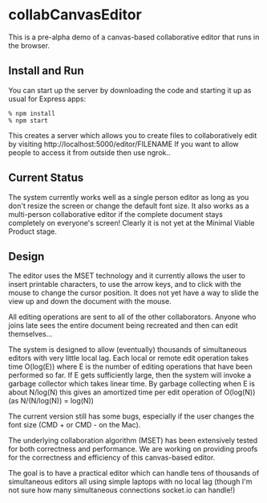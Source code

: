 # collabCanvasEditor

This is a pre-alpha demo of a canvas-based collaborative editor that runs in the browser.

## Install and Run
You can start up the server by downloading the code and starting it up as usual for Express apps:
``` linux
% npm install
% npm start
```

This creates a server which allows you to create files to collaboratively edit by visiting 
http://localhost:5000/editor/FILENAME
If you want to allow people to access it from outside then use ngrok..

## Current Status
The system currently works well as a single person editor as long as you don't resize the screen
or change the default font size.  It also works as a multi-person collaborative editor if the complete
document stays completely on everyone's screen! Clearly it is not yet at the Minimal Viable Product stage.

## Design

The editor uses the MSET technology and it currently allows the user to insert printable characters,
to use the arrow keys, and to click with the mouse to change the cursor position. It does not yet have
a way to slide the view up and down the document with the mouse.

All editing operations are sent to all of the other collaborators.
Anyone who joins late sees the entire document being recreated and then can edit themselves...

The system is designed to allow (eventually) thousands of simultaneous editors with very little local lag.
Each local or remote edit operation takes time O(log(E)) where E is the number of editing operations
that have been performed so far. If E gets sufficiently large, then the system will invoke a garbage
collector which takes linear time. By garbage collecting when E is about N/log(N) this gives an
amortized time per edit operation of O(log(N))  (as N/(N/log(N)) = log(N))

The current version still has some bugs, especially if the user changes the font size (CMD + or CMD - on the Mac).

The underlying collaboration algorithm (MSET) has been extensively tested for both correctness and performance.
We are working on providing proofs for the correctness and efficiency of this canvas-based editor.

The goal is to have a practical editor which can handle tens of thousands of simultaneous editors all using simple
laptops with no local lag (though I'm not sure how many simultaneous connections socket.io can handle!)
